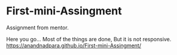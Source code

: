 # First-mini-Assingment
Assignment from mentor. 

Here you go...
Most of the things are done, But it is not responsive.
https://anandnadpara.github.io/First-mini-Assingment/
